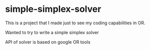# simple-simplex-solver

This is a project that I made just to see my coding capabilities in OR.

Wanted to try to write a simple simplex solver

API of solver is based on google OR tools
